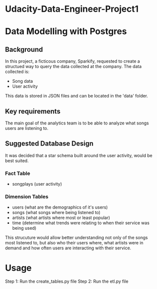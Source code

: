 # Udacity-Data-Engineer-Project1
# Data Modelling with Postgres

## Background

In this project, a ficticous company, Sparkify, requested to create a structued way to query the data collected at the company. The data collected is:
- Song data
- User activity

This data is stored in JSON files and can be located in the 'data' folder. 

## Key requirements

The main goal of the analytics team is to be able to analyze what songs users are listening to.

## Suggested Database Design

It was decided that a star schema built around the user activity, would be best suited.

### Fact Table
- songplays (user activity)

### Dimension Tables
- users (what are the demographics of it's users)
- songs (what songs where being listened to)
- artists (what artists where most or least popular)
- time (determine what trends were relating to when their service was being used)

This strucuture would allow better understanding not only of the songs most listened to, but also who their users where, what artists were in demand and how often users are interacting with their service.

# Usage

Step 1: Run the create_tables.py file
Step 2: Run the etl.py file

